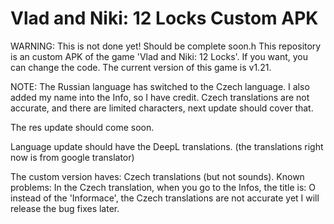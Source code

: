 # Vlad and Niki: 12 Locks Custom APK
WARNING: This is not done yet! Should be complete soon.h
This repository is an custom APK of the game 'Vlad and Niki: 12 Locks'.
If you want, you can change the code.
The current version of this game is v1.21.

NOTE: The Russian language has switched to the Czech language. I also added my name into the Info, so I have credit.
Czech translations are not accurate, and there are limited characters, next update should cover that.

The res update should come soon.

Language update should have the DeepL translations. (the translations right now is from google translator)

The custom version haves: Czech translations (but not sounds).
Known problems: In the Czech translation, when you go to the Infos, the title is: O instead of the 'Informace', the Czech translations are not accurate yet
I will release the bug fixes later.
